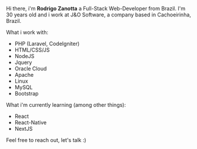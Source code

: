 Hi there, i'm **Rodrigo Zanotta** a Full-Stack Web-Developer from Brazil. I'm 30 years old and i work at J&O Software, a company based in Cachoeirinha, Brazil.

What i work with:
* PHP (Laravel, CodeIgniter)
* HTML/CSS/JS
* NodeJS
* Jquery 
* Oracle Cloud
* Apache
* Linux
* MySQL
* Bootstrap

What i'm currently learning (among other things):
* React
* React-Native
* NextJS

Feel free to reach out, let's talk :)

